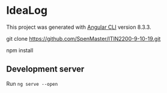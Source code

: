 # IdeaLog

This project was generated with [Angular CLI](https://github.com/angular/angular-cli) version 8.3.3.

git clone https://github.com/SpenMaster/ITIN2200-9-10-19.git

npm install

## Development server

Run `ng serve --open`
